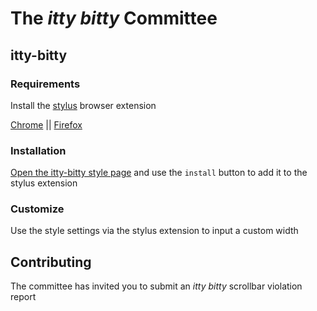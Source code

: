 # The _itty bitty_ Committee

## itty-bitty

### Requirements

Install the [stylus](https://add0n.com/stylus.html) browser extension

[Chrome](https://chrome.google.com/webstore/detail/stylus/clngdbkpkpeebahjckkjfobafhncgmne)
|| [Firefox](https://addons.mozilla.org/en-US/firefox/addon/styl-us/)

### Installation

[Open the itty-bitty style page](https://userstyles.world/style/9192/twitch-scrollbar)
and use the `install` button to add it to the stylus extension

### Customize

Use the style settings via the stylus extension to input a custom width

## Contributing

The committee has invited you to submit an _itty bitty_ scrollbar violation
report
